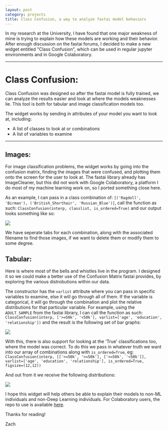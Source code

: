 ```yaml
---
layout: post
category: projects
title: Class Confusion, a way to analyze fastai model behaviors
---
```


In my research at the University, I have found that one major weakness of mine is trying to explain how these models are working and their behavior. After enough discussion on the fastai forums, I decided to make a new widget entitled "Class Confusion", which can be used in regular jupyter environments and in Google Colaboratory.

---

# Class Confusion:

Class Confusion was designed so after the fastai model is fully trained, we can analyze the results easier and look at where the models weaknesses lie. This tool is both for tabular and image classification models too.

The widget works by sending in attributes of your model you want to look at, including:

* A list of classes to look at or combinations
* A list of variables to examine

---

## Images:

For image classification problems, the widget works by going into the confusion matrix, finding the images that were confused, and plotting them onto the screen for the user to look at. The fastai library already has ImageCleaner, but this did not work with Google Colaboratory, a platform I do most of my machine learning work on, so I ported something close here.

As an example, I can pass in a class combination of: `[('Ragdoll', 'Birman'), ('British_Shorthair', 'Russian_Blue')]`, call the function as such: `ClassConfusion(interp, classlist, is_ordered=True)` and our output looks something like so:

![](https://camo.githubusercontent.com/b9d31d75b5028e57f96944fd2c0049b553137c5d/68747470733a2f2f692e696d6775722e636f6d2f45464c55456e512e706e67)

We have seperate tabs for each combination, along with the associated filename to find those images, if we want to delete them or modify them to some degree.

## Tabular:

Here is where most of the bells and whistles live in the program. I designed it so we could make a better use of the Confusion Matrix fastai provides, by exploring the various distrobutions within our data. 

The constructor has the `varlist` attribute where you can pass in specific variables to examine, else it will go through all of them. If the variable is categorical, it will go through the combination and plot the relative distributions for that particular variable. For example, using the `ADULT_SAMPLE` from the fastai library, I can call the function as such: `ClassConfusion(interp, ['>=50k', '<50k'], varlist=['age', 'education', 'relationship'])` and the result is the following set of bar graphs:

![](https://camo.githubusercontent.com/ce9dbf0292b4b883780cf197b7e8d6cbe999fff7/68747470733a2f2f692e696d6775722e636f6d2f5a4971776c6a722e706e67)

With this, there is also support for looking at the 'True' classifications too, where the model was correct. To do this we pass in whatever truth we want into our array of combinations along with `is_ordered=True`, eg:
`
ClassConfusion(interp, [['>=50k', '>=50k'], ['>=50k', '<50k']], varlist=['age', 'education', 'relationship'],
               is_ordered=True, figsize=(12,12))`

And out from it we receive the following distributions:

![](https://camo.githubusercontent.com/040fc3177a8da19fb9fb039ca9dfeb7b4784bf37/68747470733a2f2f692e696d6775722e636f6d2f784e5555507a302e706e67)

I hope this widget will help others be able to explain their models to non-ML individuals and non-Deep Learning individuals. For Colaboratory users, the repo to use is available [here](https://github.com/muellerzr/ClassConfusion). 

Thanks for reading!

Zach